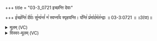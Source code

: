 +++
title = "03-3_0721 इच्छन्ति देवाः"

+++
इ꣣च्छ꣡न्ति꣢ दे꣣वाः꣢ सु꣣न्व꣢न्तं꣣ न꣡ स्वप्ना꣢꣯य स्पृहयन्ति। य꣡न्ति꣢ प्र꣣मा꣢द꣣म꣡त꣢न्द्राः ॥ 03-3:0721 ॥ ॥3(पा)॥

<details><summary>मूलम् (VC)</summary>

इ꣣च्छ꣡न्ति꣢ दे꣣वाः꣢ सु꣣न्व꣢न्तं꣣ न꣡ स्वप्ना꣢꣯य स्पृहयन्ति । य꣡न्ति꣢ प्र꣣मा꣢द꣣म꣡त꣢न्द्राः ॥७२१॥
</details>

<details><summary>विस्वर-मूलम् (VC)</summary>

इच्छन्ति देवाः सुन्वन्तं न स्वप्नाय स्पृहयन्ति । यन्ति प्रमादमतन्द्राः ॥७२१॥
</details>